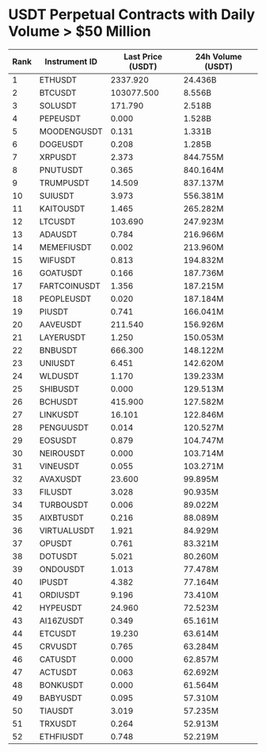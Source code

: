 # USDT Perpetual Contracts with Daily Volume > $50 Million

| Rank | Instrument ID | Last Price (USDT) | 24h Volume (USDT) |
|------|---------------|-------------------|-------------------|
| 1 | ETHUSDT | 2337.920 | 24.436B |
| 2 | BTCUSDT | 103077.500 | 8.556B |
| 3 | SOLUSDT | 171.790 | 2.518B |
| 4 | PEPEUSDT | 0.000 | 1.528B |
| 5 | MOODENGUSDT | 0.131 | 1.331B |
| 6 | DOGEUSDT | 0.208 | 1.285B |
| 7 | XRPUSDT | 2.373 | 844.755M |
| 8 | PNUTUSDT | 0.365 | 840.164M |
| 9 | TRUMPUSDT | 14.509 | 837.137M |
| 10 | SUIUSDT | 3.973 | 556.381M |
| 11 | KAITOUSDT | 1.465 | 265.282M |
| 12 | LTCUSDT | 103.690 | 247.923M |
| 13 | ADAUSDT | 0.784 | 216.966M |
| 14 | MEMEFIUSDT | 0.002 | 213.960M |
| 15 | WIFUSDT | 0.813 | 194.832M |
| 16 | GOATUSDT | 0.166 | 187.736M |
| 17 | FARTCOINUSDT | 1.356 | 187.215M |
| 18 | PEOPLEUSDT | 0.020 | 187.184M |
| 19 | PIUSDT | 0.741 | 166.041M |
| 20 | AAVEUSDT | 211.540 | 156.926M |
| 21 | LAYERUSDT | 1.250 | 150.053M |
| 22 | BNBUSDT | 666.300 | 148.122M |
| 23 | UNIUSDT | 6.451 | 142.620M |
| 24 | WLDUSDT | 1.170 | 139.233M |
| 25 | SHIBUSDT | 0.000 | 129.513M |
| 26 | BCHUSDT | 415.900 | 127.582M |
| 27 | LINKUSDT | 16.101 | 122.846M |
| 28 | PENGUUSDT | 0.014 | 120.527M |
| 29 | EOSUSDT | 0.879 | 104.747M |
| 30 | NEIROUSDT | 0.000 | 103.714M |
| 31 | VINEUSDT | 0.055 | 103.271M |
| 32 | AVAXUSDT | 23.600 | 99.895M |
| 33 | FILUSDT | 3.028 | 90.935M |
| 34 | TURBOUSDT | 0.006 | 89.022M |
| 35 | AIXBTUSDT | 0.216 | 88.089M |
| 36 | VIRTUALUSDT | 1.921 | 84.929M |
| 37 | OPUSDT | 0.761 | 83.321M |
| 38 | DOTUSDT | 5.021 | 80.260M |
| 39 | ONDOUSDT | 1.013 | 77.478M |
| 40 | IPUSDT | 4.382 | 77.164M |
| 41 | ORDIUSDT | 9.196 | 73.410M |
| 42 | HYPEUSDT | 24.960 | 72.523M |
| 43 | AI16ZUSDT | 0.349 | 65.161M |
| 44 | ETCUSDT | 19.230 | 63.614M |
| 45 | CRVUSDT | 0.765 | 63.284M |
| 46 | CATUSDT | 0.000 | 62.857M |
| 47 | ACTUSDT | 0.063 | 62.692M |
| 48 | BONKUSDT | 0.000 | 61.564M |
| 49 | BABYUSDT | 0.095 | 57.310M |
| 50 | TIAUSDT | 3.019 | 57.235M |
| 51 | TRXUSDT | 0.264 | 52.913M |
| 52 | ETHFIUSDT | 0.748 | 52.219M |
